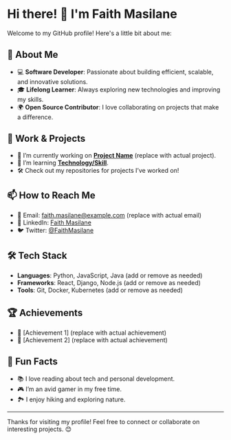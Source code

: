 # Hi there! 👋 I'm Faith Masilane

Welcome to my GitHub profile! Here's a little bit about me:

## 🚀 About Me
- 💻 **Software Developer**: Passionate about building efficient, scalable, and innovative solutions.
- 🎓 **Lifelong Learner**: Always exploring new technologies and improving my skills.
- 🌍 **Open Source Contributor**: I love collaborating on projects that make a difference.

## 💼 Work & Projects
- 🔭 I’m currently working on [**Project Name**](#) (replace with actual project).
- 🌱 I’m learning [**Technology/Skill**](#).
- 🛠️ Check out my repositories for projects I’ve worked on!

## 📫 How to Reach Me
- 📧 Email: [faith.masilane@example.com](mailto:faith.masilane@example.com) (replace with actual email)
- 💼 LinkedIn: [Faith Masilane](https://www.linkedin.com/in/faith-masilane/)
- 🐦 Twitter: [@FaithMasilane](https://twitter.com/FaithMasilane)

## 🛠️ Tech Stack
- **Languages**: Python, JavaScript, Java (add or remove as needed)
- **Frameworks**: React, Django, Node.js (add or remove as needed)
- **Tools**: Git, Docker, Kubernetes (add or remove as needed)

## 🏆 Achievements
- 🏅 [Achievement 1] (replace with actual achievement)
- 🏅 [Achievement 2] (replace with actual achievement)

## 🌟 Fun Facts
- 📚 I love reading about tech and personal development.
- 🎮 I’m an avid gamer in my free time.
- 🏞️ I enjoy hiking and exploring nature.

---

Thanks for visiting my profile! Feel free to connect or collaborate on interesting projects. 😊
